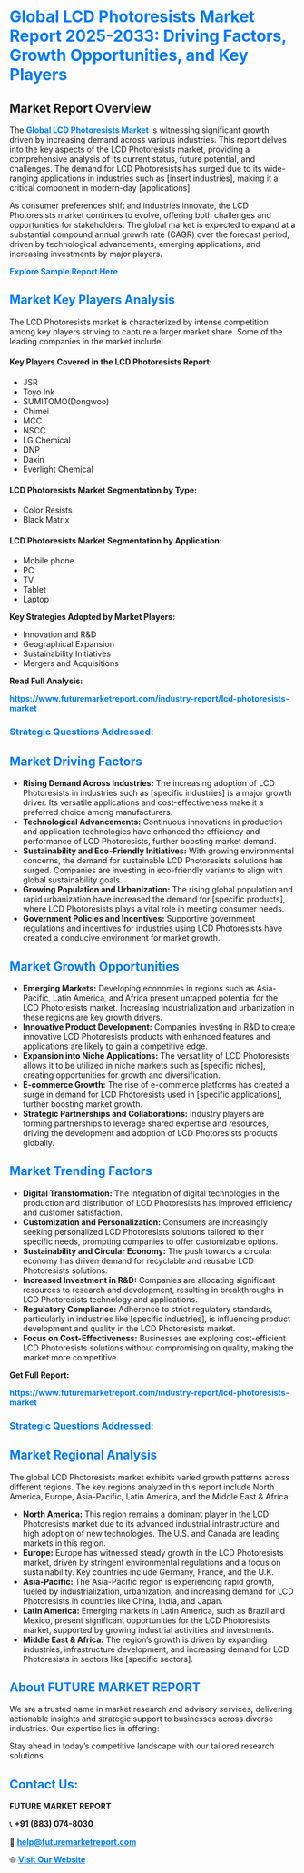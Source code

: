 <h1 style="color: #007BFF;">Global LCD Photoresists Market Report 2025-2033: Driving Factors, Growth Opportunities, and Key Players</h1>

<section id="overview">
<h2>Market Report Overview</h2>
<p>The <a href="https://www.futuremarketreport.com/industry-report/lcd-photoresists-market" style="color: #007BFF; text-decoration: none;"><strong>Global LCD Photoresists Market</strong></a> is witnessing significant growth, driven by increasing demand across various industries. This report delves into the key aspects of the LCD Photoresists market, providing a comprehensive analysis of its current status, future potential, and challenges. The demand for LCD Photoresists has surged due to its wide-ranging applications in industries such as [insert industries], making it a critical component in modern-day [applications].</p>
<p>As consumer preferences shift and industries innovate, the LCD Photoresists market continues to evolve, offering both challenges and opportunities for stakeholders. The global market is expected to expand at a substantial compound annual growth rate (CAGR) over the forecast period, driven by technological advancements, emerging applications, and increasing investments by major players.</p>
</section>

<section id="overview">
<p><a href="https://www.futuremarketreport.com/request-sample/reportId=91383" style="color: #007BFF; text-decoration: none;"><strong>Explore Sample Report Here</strong></a></p>
</section>

<section id="key-players">
<h2 style="color: #007BFF;">Market Key Players Analysis</h2>
<p>The LCD Photoresists market is characterized by intense competition among key players striving to capture a larger market share. Some of the leading companies in the market include:</p>
<h4>Key Players Covered in the LCD Photoresists Report:</h4>
<ul><li>JSR</li><li>Toyo Ink</li><li>SUMITOMO(Dongwoo)</li><li>Chimei</li><li>MCC</li><li>NSCC</li><li>LG Chemical</li><li>DNP</li><li>Daxin</li><li>Everlight Chemical</li></ul>
<h4>LCD Photoresists Market Segmentation by Type:</h4>
<ul><li>Color Resists</li><li>Black Matrix</li></ul>

<h4>LCD Photoresists Market Segmentation by Application:</h4>
<ul><li>Mobile phone</li><li>PC</li><li>TV</li><li>Tablet</li><li>Laptop</li></ul>
<p><strong>Key Strategies Adopted by Market Players:</strong></p>
<ul>
<li>Innovation and R&D</li>
<li>Geographical Expansion</li>
<li>Sustainability Initiatives</li>
<li>Mergers and Acquisitions</li>
</ul>
</section>

<section>
<p><strong>Read Full Analysis: </strong></p><a href="https://www.futuremarketreport.com/industry-report/lcd-photoresists-market" style="color: #007BFF; text-decoration: none;"><strong>https://www.futuremarketreport.com/industry-report/lcd-photoresists-market</strong></a>
<h3 style="color: #007BFF;">Strategic Questions Addressed:</h3>
</section>

<section id="driving-factors">
<h2 style="color: #007BFF;">Market Driving Factors</h2>
<ul>
<li><strong>Rising Demand Across Industries:</strong> The increasing adoption of LCD Photoresists in industries such as [specific industries] is a major growth driver. Its versatile applications and cost-effectiveness make it a preferred choice among manufacturers.</li>
<li><strong>Technological Advancements:</strong> Continuous innovations in production and application technologies have enhanced the efficiency and performance of LCD Photoresists, further boosting market demand.</li>
<li><strong>Sustainability and Eco-Friendly Initiatives:</strong> With growing environmental concerns, the demand for sustainable LCD Photoresists solutions has surged. Companies are investing in eco-friendly variants to align with global sustainability goals.</li>
<li><strong>Growing Population and Urbanization:</strong> The rising global population and rapid urbanization have increased the demand for [specific products], where LCD Photoresists plays a vital role in meeting consumer needs.</li>
<li><strong>Government Policies and Incentives:</strong> Supportive government regulations and incentives for industries using LCD Photoresists have created a conducive environment for market growth.</li>
</ul>
</section>

<section id="growth-opportunities">
<h2 style="color: #007BFF;">Market Growth Opportunities</h2>
<ul>
<li><strong>Emerging Markets:</strong> Developing economies in regions such as Asia-Pacific, Latin America, and Africa present untapped potential for the LCD Photoresists market. Increasing industrialization and urbanization in these regions are key growth drivers.</li>
<li><strong>Innovative Product Development:</strong> Companies investing in R&D to create innovative LCD Photoresists products with enhanced features and applications are likely to gain a competitive edge.</li>
<li><strong>Expansion into Niche Applications:</strong> The versatility of LCD Photoresists allows it to be utilized in niche markets such as [specific niches], creating opportunities for growth and diversification.</li>
<li><strong>E-commerce Growth:</strong> The rise of e-commerce platforms has created a surge in demand for LCD Photoresists used in [specific applications], further boosting market growth.</li>
<li><strong>Strategic Partnerships and Collaborations:</strong> Industry players are forming partnerships to leverage shared expertise and resources, driving the development and adoption of LCD Photoresists products globally.</li>
</ul>
</section>

<section id="trending-factors">
<h2 style="color: #007BFF;">Market Trending Factors</h2>
<ul>
<li><strong>Digital Transformation:</strong> The integration of digital technologies in the production and distribution of LCD Photoresists has improved efficiency and customer satisfaction.</li>
<li><strong>Customization and Personalization:</strong> Consumers are increasingly seeking personalized LCD Photoresists solutions tailored to their specific needs, prompting companies to offer customizable options.</li>
<li><strong>Sustainability and Circular Economy:</strong> The push towards a circular economy has driven demand for recyclable and reusable LCD Photoresists solutions.</li>
<li><strong>Increased Investment in R&D:</strong> Companies are allocating significant resources to research and development, resulting in breakthroughs in LCD Photoresists technology and applications.</li>
<li><strong>Regulatory Compliance:</strong> Adherence to strict regulatory standards, particularly in industries like [specific industries], is influencing product development and quality in the LCD Photoresists market.</li>
<li><strong>Focus on Cost-Effectiveness:</strong> Businesses are exploring cost-efficient LCD Photoresists solutions without compromising on quality, making the market more competitive.</li>
</ul>
</section>

<section>
<p><strong>Get Full Report: </strong></p><a href="https://www.futuremarketreport.com/industry-report/lcd-photoresists-market" style="color: #007BFF; text-decoration: none;"><strong>https://www.futuremarketreport.com/industry-report/lcd-photoresists-market</strong></a>
<h3 style="color: #007BFF;">Strategic Questions Addressed:</h3>
</section>


<section id="regional-analysis">
<h2 style="color: #007BFF;">Market Regional Analysis</h2>
<p>The global LCD Photoresists market exhibits varied growth patterns across different regions. The key regions analyzed in this report include North America, Europe, Asia-Pacific, Latin America, and the Middle East & Africa:</p>
<ul>
<li><strong>North America:</strong> This region remains a dominant player in the LCD Photoresists market due to its advanced industrial infrastructure and high adoption of new technologies. The U.S. and Canada are leading markets in this region.</li>
<li><strong>Europe:</strong> Europe has witnessed steady growth in the LCD Photoresists market, driven by stringent environmental regulations and a focus on sustainability. Key countries include Germany, France, and the U.K.</li>
<li><strong>Asia-Pacific:</strong> The Asia-Pacific region is experiencing rapid growth, fueled by industrialization, urbanization, and increasing demand for LCD Photoresists in countries like China, India, and Japan.</li>
<li><strong>Latin America:</strong> Emerging markets in Latin America, such as Brazil and Mexico, present significant opportunities for the LCD Photoresists market, supported by growing industrial activities and investments.</li>
<li><strong>Middle East & Africa:</strong> The region’s growth is driven by expanding industries, infrastructure development, and increasing demand for LCD Photoresists in sectors like [specific sectors].</li>
</ul>
</section>

<footer>
<h2 style="color: #007BFF;">About FUTURE MARKET REPORT</h2>
<p>We are a trusted name in market research and advisory services, delivering actionable insights and strategic support to businesses across diverse industries. Our expertise lies in offering:</p>

<p>Stay ahead in today’s competitive landscape with our tailored research solutions.</p>

<h2 style="color: #007BFF;">Contact Us:</h2>
<p><strong>FUTURE MARKET REPORT</strong></p>
<p>📞 <strong>+91 (883) 074-8030</strong></p>
<p>📧 <strong><a href="mailto:help@futuremarketreport.com" style="color: #007BFF;">help@futuremarketreport.com</a></strong></p>
<p>🌐 <strong><a href="https://www.futuremarketreport.com/" style="color: #007BFF;">Visit Our Website</a></strong></p>
</footer>